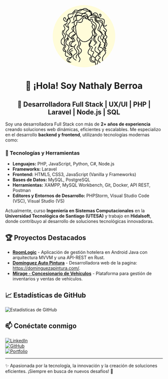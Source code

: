 <div align="center">

<img src="https://raw.githubusercontent.com/nmbf02/nmbf02/main/curly.jpg" alt="Nathaly Berroa" width="200" style="border-radius: 50%;">

# 👋 ¡Hola! Soy Nathaly Berroa

## 🚀 Desarrolladora Full Stack | UX/UI | PHP | Laravel | Node.js | SQL
</div>

Soy una desarrolladora Full Stack con más de **2+ años de experiencia** creando soluciones web dinámicas, eficientes y escalables. Me especializo en el desarrollo **backend y frontend**, utilizando tecnologías modernas como:

### 📌 Tecnologías y Herramientas

- **Lenguajes:** PHP, JavaScript, Python, C#, Node.js
- **Frameworks:** Laravel
- **Frontend:** HTML5, CSS3, JavaScript (Vanilla y Frameworks)
- **Bases de Datos:** MySQL, PostgreSQL
- **Herramientas:** XAMPP, MySQL Workbench, Git, Docker, API REST, Postman
- **Editores y Entornos de Desarrollo:** PHPStorm, Visual Studio Code (VSC), Visual Studio (VS)

Actualmente, curso **Ingeniería en Sistemas Computacionales** en la **Universidad Tecnológica de Santiago (UTESA)** y trabajo en **Hidalsoft**, donde contribuyo al desarrollo de soluciones tecnológicas innovadoras.

## 🏆 Proyectos Destacados

- **[RoomLogic](https://github.com/nmbf02/RoomLogic)** - Aplicación de gestión hotelera en Android Java con arquitectura MVVM y una API-REST en Rust.
- **[Domínguez Auto Pintura](https://github.com/nmbf02/Dom-nguezAPintura-Web)** - Desarrolladora web de la pagina: https://dominguezapintura.com/.
- **[Mirage - Concesionario de Vehículos](https://github.com/nmbf02/SOFTWARE-WEB-MIRAGE)** - Plataforma para gestión de inventarios y ventas de vehículos.

## 📈 Estadísticas de GitHub

![Estadísticas de GitHub](https://github-readme-stats.vercel.app/api?username=nmbf02&show_icons=true&theme=radical)

## 📫 Conéctate conmigo

[![LinkedIn](https://img.shields.io/badge/LinkedIn-blue?style=for-the-badge&logo=linkedin)](https://www.linkedin.com/in/nathalyberroa/)  
[![GitHub](https://img.shields.io/badge/GitHub-black?style=for-the-badge&logo=github)](https://github.com/nmbf02)  
[![Portfolio](https://img.shields.io/badge/Portfolio-ff69b4?style=for-the-badge&logo=google-chrome)](https://tuportafolio.com)

---

✨ Apasionada por la tecnología, la innovación y la creación de soluciones eficientes. ¡Siempre en busca de nuevos desafíos! 🚀
